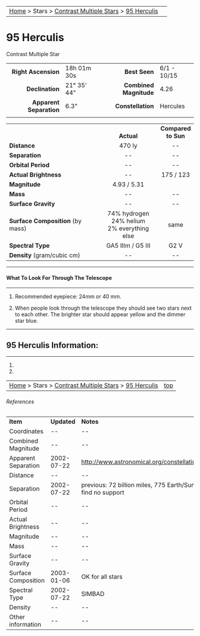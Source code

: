 <script src="/js/whatsup.js"></script>
<script type="text/javascript">
	var objectName ="95 Herculis"
	var objectDesc ="Contrast Multiple Star"
	var objectImage=""
</script>

|    |    |
|:---|---:|
|[Home](/notes/#object-notes) > Stars > [Contrast Multiple Stars](../!contrast-multiple-star-info) > [95 Herculis](#95-herculis)|  <div id=whatsup></div> |

# 95 Herculis
Contrast Multiple Star

|   |   |   |   |
|--:|:--|--:|:--|
|**Right Ascension**|18h 01m 30s|**Best Seen**|6/1 - 10/15|
|**Declination**|21&deg; 35' 44"|**Combined Magnitude**|4.26|
|**Apparent Separation**| 6.3" |**Constellation**|Hercules|
|   |   |   |   |


|   |   |   |
|---|:---:|:---:|
|   | <br/>**Actual**| **Compared<br/>to Sun** |
|**Distance** | 470 ly | -- |
|**Separation** | -- | -- |
|**Orbital Period** | -- | -- |
|**Actual Brightness**	 | --	 | 175 / 123 |
|**Magnitude** | 4.93 / 5.31 |   |
|**Mass**	             | -- | -- |
|**Surface Gravity**	 | -- | -- |
|**Surface Composition** (by mass) |74% hydrogen<br/>24% helium<br/>2% everything else| same |
|**Spectral Type**       | GA5 IIIm / G5 III | G2 V | 
|**Density** (gram/cubic cm) | -- | -- | 

---
#### What To Look For Through The Telescope
---

1.  Recommended eyepiece: 24mm or 40 mm.

1.  When people look through the telescope they should see two stars next to each other.  The brighter star should appear yellow and the dimmer star blue.

---
## 95 Herculis Information:
---

1.  
 
1.  

|    |    |
|:---|---:|
|[Home](/notes/#object-notes) > Stars > [Contrast Multiple Stars](../!contrast-multiple-star-info) > [95 Herculis](#95-herculis)| [top](#95-herculis) |

###### References

|   |   |   |
|---|---|---|
|**Item**|**Updated**|**Notes**| 
|Coordinates| -- | -- |
|Combined Magnitude| -- | -- |
|Apparent Separation|2002-07-22|<http://www.astronomical.org/constellations/her.html>|
|Distance| -- | -- |
|Separation|2002-07-22|previous: 72 billion miles, 775 Earth/Sun – BUT can find no support|
|Orbital Period| --	| -- |
|Actual Brightness| --	| -- |
|Magnitude| -- | -- |
|Mass| -- | -- |
|Surface Gravity| -- | -- |
|Surface Composition|2003-01-06|OK for all stars|
|Spectral Type|2002-07-22|SIMBAD|
|Density| -- | -- |
|Other information| -- | -- |
